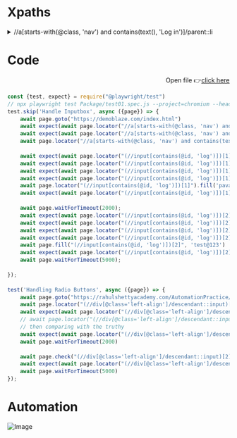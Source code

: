 # Xpaths
<details>
  <summary>//a[starts-with(@class, 'nav') and contains(text(), 'Log in')]/parent::li</summary>
<img alt="Image" src="./imgif/01_loginXpath.png"> </img>
</details>

# Code
<div align=right>
  
Open file 👉[click here](https://github.com/RouthKiranBabu/Masai-School-Journey/blob/main/Lectures/PlayWright/Part09_Playwright%20with%20Javascript%20%20How%20to%20handle%20Input%20box_Radio%20Buttons/tests/Package/test01.spec.js)
</div>

```javascript
const {test, expect} = require("@playwright/test")
// npx playwright test Package/test01.spec.js --project=chromium --headed
test.skip('Handle Inputbox', async ({page}) => {
    await page.goto("https://demoblaze.com/index.html")
    await expect(await page.locator("//a[starts-with(@class, 'nav') and contains(text(), 'Log in')]/parent::li")).toBeVisible()
    await expect(await page.locator("//a[starts-with(@class, 'nav') and contains(text(), 'Log in')]/parent::li")).toBeEnabled()
    await page.locator("//a[starts-with(@class, 'nav') and contains(text(), 'Log in')]/parent::li").click()
    
    await expect(await page.locator("(//input[contains(@id, 'log')])[1]")).toBeVisible()
    await expect(await page.locator("(//input[contains(@id, 'log')])[1]")).toBeEmpty()
    await expect(await page.locator("(//input[contains(@id, 'log')])[1]")).toBeEditable()
    await expect(await page.locator("(//input[contains(@id, 'log')])[1]")).toBeEnabled()
    await page.locator("(//input[contains(@id, 'log')])[1]").fill('pavanol')
    await expect(await page.locator("(//input[contains(@id, 'log')])[1]")).toHaveValue('pavanol')

    await page.waitForTimeout(2000);
    await expect(await page.locator("(//input[contains(@id, 'log')])[2]")).toBeVisible()
    await expect(await page.locator("(//input[contains(@id, 'log')])[2]")).toBeEmpty()
    await expect(await page.locator("(//input[contains(@id, 'log')])[2]")).toBeEditable()
    await expect(await page.locator("(//input[contains(@id, 'log')])[2]")).toBeEnabled()
    await page.fill("(//input[contains(@id, 'log')])[2]", 'test@123')
    await expect(await page.locator("(//input[contains(@id, 'log')])[2]")).toHaveValue('test@123')
    await page.waitForTimeout(5000);

});

test('Handling Radio Buttons', async ({page}) => {
    await page.goto("https://rahulshettyacademy.com/AutomationPractice/")
    await page.locator("(//div[@class='left-align']/descendant::input)[1]").check()
    await expect(await page.locator("(//div[@class='left-align']/descendant::input)[1]")).toBeChecked()
    // await page.locator("(//div[@class='left-align']/descendant::input)[1]").isChecked() --> Returns true or false
    // then comparing with the truthy
    await expect(await page.locator("(//div[@class='left-align']/descendant::input)[1]").isChecked()).toBeTruthy()
    await page.waitForTimeout(2000)
    
    await page.check("(//div[@class='left-align']/descendant::input)[2]")
    await expect(await page.locator("(//div[@class='left-align']/descendant::input)[3]").isChecked()).toBeFalsy()
    await page.waitForTimeout(5000)
});
```

# Automation
<img alt="Image" src="./imgif/_automation.gif"> </img>
